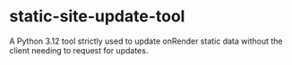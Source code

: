 # static-site-update-tool
A Python 3.12 tool strictly used to update onRender static data without the client needing to request for updates.
